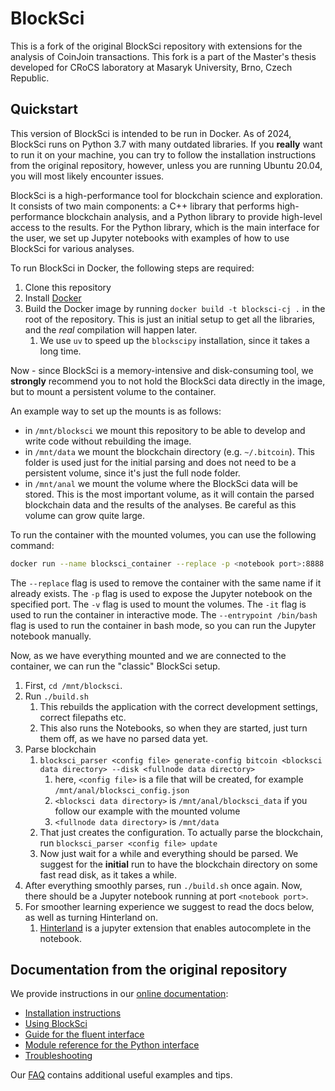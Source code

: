# BlockSci

This is a fork of the original BlockSci repository with extensions for the analysis of CoinJoin transactions.
This fork is a part of the Master's thesis developed for CRoCS laboratory at Masaryk University, Brno, Czech Republic.

## Quickstart
This version of BlockSci is intended to be run in Docker. As of 2024, BlockSci runs on Python 3.7 with many outdated libraries. If you **really** want to run it on your machine, you can try to follow the installation
instructions from the original repository, however, unless you are running Ubuntu 20.04, you will most likely encounter issues.

BlockSci is a high-performance tool for blockchain science and exploration. It consists of two main components: a C++ library that performs high-performance blockchain analysis, and a Python library to provide high-level access to the results.
For the Python library, which is the main interface for the user, we set up Jupyter notebooks with examples of how to use BlockSci for various analyses.

To run BlockSci in Docker, the following steps are required:

1. Clone this repository
2. Install [Docker](https://docs.docker.com/get-docker/)
3. Build the Docker image by running `docker build -t blocksci-cj .` in the root of the repository. This is just an initial setup to get all the libraries, and the *real* compilation will happen later.
    1. We use `uv` to speed up the `blockscipy` installation, since it takes a long time.

Now - since BlockSci is a memory-intensive and disk-consuming tool, we **strongly** recommend you to not hold the BlockSci data directly in the image, but to mount a persistent volume to the container.

An example way to set up the mounts is as follows:

- in `/mnt/blocksci` we mount this repository to be able to develop and write code without rebuilding the image.
- in `/mnt/data` we mount the blockchain directory (e.g. `~/.bitcoin`). This folder is used just for the initial parsing and does not need to be a persistent volume, since it's just the full node folder.
- in `/mnt/anal` we mount the volume where the BlockSci data will be stored. This is the most important volume, as it will contain the parsed blockchain data and the results of the analyses. Be careful as this volume can grow quite large.

To run the container with the mounted volumes, you can use the following command:

```bash
docker run --name blocksci_container --replace -p <notebook port>:8888 -v <this repository folder>:/mnt/blocksci-compilable -v <bitcoin fullnode directory>:/mnt/data  -v <analysis volume>:/mnt/anal -it --entrypoint /bin/bash blocksci-cj:latest
```

The `--replace` flag is used to remove the container with the same name if it already exists. The `-p` flag is used to expose the Jupyter notebook on the specified port. The `-v` flag is used to mount the volumes. The `-it` flag is used to run the container in interactive mode. The `--entrypoint /bin/bash` flag is used to run the container in bash mode, so you can run the Jupyter notebook manually.

Now, as we have everything mounted and we are connected to the container, we can run the "classic" BlockSci setup.

1. First, `cd /mnt/blocksci`.
2. Run `./build.sh`
    1. This rebuilds the application with the correct development settings, correct filepaths etc.
    2. This also runs the Notebooks, so when they are started, just turn them off, as we have no parsed data yet.
2. Parse blockchain 
    1. `blocksci_parser <config file> generate-config bitcoin <blocksci data directory> --disk <fullnode data directory>`
        1. here, `<config file>` is a file that will be created, for example `/mnt/anal/blocksci_config.json`
        2. `<blocksci data directory>` is `/mnt/anal/blocksci_data` if you follow our example with the mounted volume 
        3. `<fullnode data directory>` is `/mnt/data`
    2. That just creates the configuration. To actually parse the blockchain, run `blocksci_parser <config file> update` 
    3. Now just wait for a while and everything should be parsed. We suggest for the **initial** run to have the blockchain directory on some fast read disk, as it takes a while.
3. After everything smoothly parses, run `./build.sh` once again. Now, there should be a Jupyter notebook running at port `<notebook port>`.
4. For smoother learning experience we suggest to read the docs below, as well as turning Hinterland on.
    1. [Hinterland](https://jupyter-contrib-nbextensions.readthedocs.io/en/latest/nbextensions/hinterland/README.html) is a jupyter extension that enables autocomplete in the notebook.

## Documentation from the original repository

We provide instructions in our [online documentation](https://citp.github.io/BlockSci/):

- [Installation instructions](https://citp.github.io/BlockSci/setup.html)
- [Using BlockSci](https://citp.github.io/BlockSci/using-blocksci.html)
- [Guide for the fluent interface](https://citp.github.io/BlockSci/fluent-interface.html)
- [Module reference for the Python interface](https://citp.github.io/BlockSci/reference/reference.html)
- [Troubleshooting](https://citp.github.io/BlockSci/troubleshooting.html)

Our [FAQ](https://github.com/citp/BlockSci/wiki) contains additional useful examples and tips.


